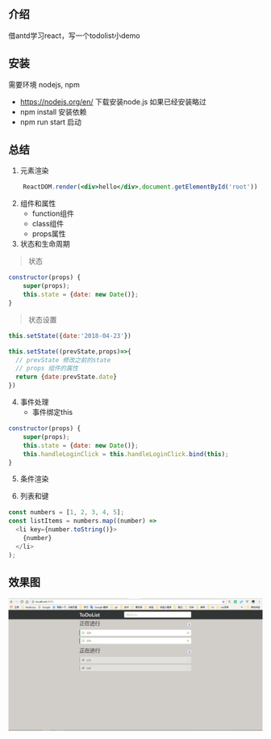 ## 介绍
借antd学习react，写一个todolist小demo
## 安装
需要环境 nodejs, npm
* https://nodejs.org/en/ 下载安装node.js  如果已经安装略过
* npm install 安装依赖
* npm run start 启动
<!-- * 默认端口8000 访问地址：http://localhost:8000 -->
## 总结
1. 元素渲染
```jsx
    ReactDOM.render(<div>hello</div>,document.getElementById('root'))
```
2. 组件和属性
    * function组件
    * class组件
    * props属性
3. 状态和生命周期
>状态
```js
constructor(props) {
    super(props);
    this.state = {date: new Date()};
}
  ```
>状态设置
```js
this.setState({date:'2018-04-23'})
  ```
  ```js
this.setState((prevState,props)=>{
    // prevState 修改之前的state
    // props 组件的属性
    return {date:prevState.date}
})
  ```
4. 事件处理
    * 事件绑定this
```js
constructor(props) {
    super(props);
    this.state = {date: new Date()};
    this.handleLoginClick = this.handleLoginClick.bind(this);
}
  ```
5. 条件渲染

6. 列表和键
```js
const numbers = [1, 2, 3, 4, 5];
const listItems = numbers.map((number) =>
  <li key={number.toString()}>
    {number}
  </li>
);
```

## 效果图
![](images/todolist.png)